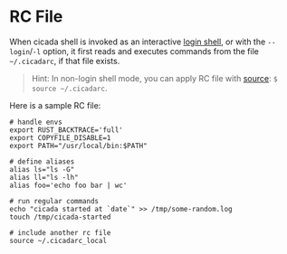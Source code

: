 # RC File

When cicada shell is invoked as an interactive
[login shell](https://github.com/mitnk/cicada/blob/master/docs/install.md#set-cicada-as-your-login-shell),
or with the `--login`/`-l` option, it first reads and executes commands from
the file `~/.cicadarc`, if that file exists.

> Hint: In non-login shell mode, you can apply RC file with
> [source](https://github.com/mitnk/cicada/blob/master/docs/built-in-cmd.md#source):
> `$ source ~/.cicadarc`.

Here is a sample RC file:

```
# handle envs
export RUST_BACKTRACE='full'
export COPYFILE_DISABLE=1
export PATH="/usr/local/bin:$PATH"

# define aliases
alias ls="ls -G"
alias ll="ls -lh"
alias foo='echo foo bar | wc'

# run regular commands
echo "cicada started at `date`" >> /tmp/some-random.log
touch /tmp/cicada-started

# include another rc file
source ~/.cicadarc_local
```
